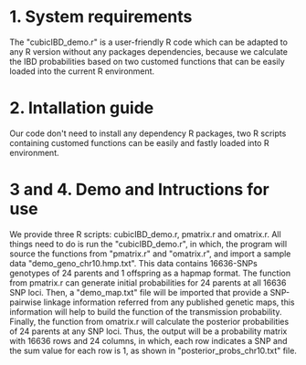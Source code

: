 
# 1. System requirements

The "cubicIBD_demo.r" is a user-friendly R code which can be adapted to any R version without any packages dependencies, because we calculate the IBD probabilities based on two customed functions that can be easily loaded into the current R environment.

# 2. Intallation guide

Our code don't need to install any dependency R packages, two R scripts containing customed functions can be easily and fastly loaded into R environment.

# 3 and 4. Demo and Intructions for use

We provide three R scripts: cubicIBD_demo.r, pmatrix.r and omatrix.r.
All things need to do is run the "cubicIBD_demo.r", in which, the program will source the functions from "pmatrix.r" and "omatrix.r", and import a sample data "demo_geno_chr10.hmp.txt". This data contains 16636-SNPs genotypes of 24 parents and 1 offspring as a hapmap format. The function from pmatrix.r can generate initial probabilities for 24 parents at all 16636 SNP loci. Then, a "demo_map.txt" file will be imported that provide a SNP-pairwise linkage information referred from any published genetic maps, this information will help to build the function of the transmission probability. Finally, the function from omatrix.r will calculate the posterior probabilities of 24 parents at any SNP loci. Thus, the output will be a probability matrix with 16636 rows and 24 columns, in which, each row indicates a SNP and the sum value for each row is 1, as shown in "posterior_probs_chr10.txt" file.
